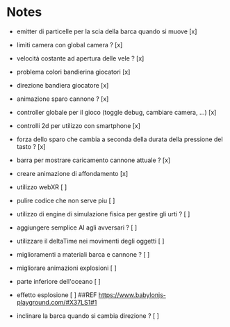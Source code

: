 # Notes

- emitter di particelle per la scia della barca quando si muove [x]

- limiti camera con global camera ? [x]

- velocità costante ad apertura delle vele ? [x]

- problema colori bandierina giocatori [x]

- direzione bandiera giocatore [x]

- animazione sparo cannone ? [x]

- controller globale per il gioco (toggle debug, cambiare camera, ...) [x]

- controlli 2d per utilizzo con smartphone [x]

- forza dello sparo che cambia a seconda della durata della pressione del tasto ? [x]

- barra per mostrare caricamento cannone attuale ? [x]

- creare animazione di affondamento [x]








- utilizzo webXR [ ] 






- pulire codice che non serve piu [ ]

- utilizzo di engine di simulazione fisica per gestire gli urti ? [ ]

- aggiungere semplice AI agli avversari ? [ ]













- utilizzare il deltaTime nei movimenti degli oggetti [ ]

- miglioramenti a materiali barca e cannone ? [ ]

- migliorare animazioni explosioni [ ]

- parte inferiore dell'oceano [ ]

- effetto esplosione [ ]
    ##REF https://www.babylonjs-playground.com/#X37LS1#1

- inclinare la barca quando si cambia direzione ? [ ]









